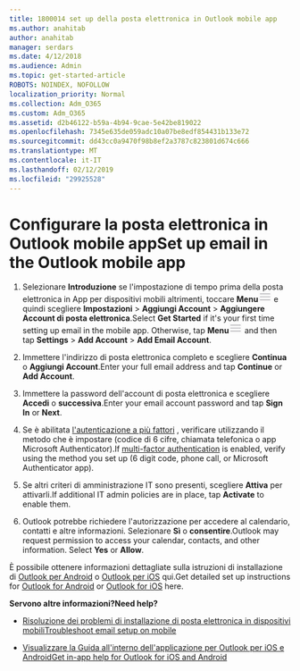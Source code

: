 ```yaml
---
title: 1800014 set up della posta elettronica in Outlook mobile app
ms.author: anahitab
author: anahitab
manager: serdars
ms.date: 4/12/2018
ms.audience: Admin
ms.topic: get-started-article
ROBOTS: NOINDEX, NOFOLLOW
localization_priority: Normal
ms.collection: Adm_O365
ms.custom: Adm_O365
ms.assetid: d2b46122-b59a-4b94-9cae-5e42be819022
ms.openlocfilehash: 7345e635de059adc10a07be8edf854431b133e72
ms.sourcegitcommit: dd43cc0a9470f98b8ef2a3787c823801d674c666
ms.translationtype: MT
ms.contentlocale: it-IT
ms.lasthandoff: 02/12/2019
ms.locfileid: "29925528"
---
```

# <a name="set-up-email-in-the-outlook-mobile-app"></a><span data-ttu-id="d99e2-102">Configurare la posta elettronica in Outlook mobile app</span><span class="sxs-lookup"><span data-stu-id="d99e2-102">Set up email in the Outlook mobile app</span></span>

1. <span data-ttu-id="d99e2-p101">Selezionare **Introduzione** se l'impostazione di tempo prima della posta elettronica in App per dispositivi mobili altrimenti, toccare **Menu**![pulsante Menu The](media/265b9089-9630-42dd-a244-d9a412d8fe47.png) e quindi scegliere **Impostazioni** \> **Aggiungi Account** \> **Aggiungere Account di posta elettronica**.</span><span class="sxs-lookup"><span data-stu-id="d99e2-p101">Select **Get Started** if it's your first time setting up email in the mobile app. Otherwise, tap **Menu**![The Menu button](media/265b9089-9630-42dd-a244-d9a412d8fe47.png) and then tap **Settings** \> **Add Account** \> **Add Email Account**.</span></span> 
    
2. <span data-ttu-id="d99e2-105">Immettere l'indirizzo di posta elettronica completo e scegliere **Continua** o **Aggiungi Account**.</span><span class="sxs-lookup"><span data-stu-id="d99e2-105">Enter your full email address and tap **Continue** or **Add Account**.</span></span>
    
3. <span data-ttu-id="d99e2-106">Immettere la password dell'account di posta elettronica e scegliere **Accedi** o **successiva**.</span><span class="sxs-lookup"><span data-stu-id="d99e2-106">Enter your email account password and tap **Sign In** or **Next**.</span></span> 
    
4. <span data-ttu-id="d99e2-107">Se è abilitata [l'autenticazione a più fattori](https://support.office.com/article/8f0454b2-f51a-4d9c-bcde-2c48e41621c6.aspx) , verificare utilizzando il metodo che è impostare (codice di 6 cifre, chiamata telefonica o app Microsoft Authenticator).</span><span class="sxs-lookup"><span data-stu-id="d99e2-107">If [multi-factor authentication](https://support.office.com/article/8f0454b2-f51a-4d9c-bcde-2c48e41621c6.aspx) is enabled, verify using the method you set up (6 digit code, phone call, or Microsoft Authenticator app).</span></span> 
    
5. <span data-ttu-id="d99e2-108">Se altri criteri di amministrazione IT sono presenti, scegliere **Attiva** per attivarli.</span><span class="sxs-lookup"><span data-stu-id="d99e2-108">If additional IT admin policies are in place, tap **Activate** to enable them.</span></span> 
    
6. <span data-ttu-id="d99e2-p102">Outlook potrebbe richiedere l'autorizzazione per accedere al calendario, contatti e altre informazioni. Selezionare **Sì** o **consentire**.</span><span class="sxs-lookup"><span data-stu-id="d99e2-p102">Outlook may request permission to access your calendar, contacts, and other information. Select **Yes** or **Allow**.</span></span> 
    
<span data-ttu-id="d99e2-111">È possibile ottenere informazioni dettagliate sulla istruzioni di installazione di [Outlook per Android](https://support.office.com/article/886db551-8dfa-4fd5-b835-f8e532091872.aspx) o [Outlook per iOS](https://support.office.com/article/b2de2161-cc1d-49ef-9ef9-81acd1c8e234.aspx) qui.</span><span class="sxs-lookup"><span data-stu-id="d99e2-111">Get detailed set up instructions for [Outlook for Android](https://support.office.com/article/886db551-8dfa-4fd5-b835-f8e532091872.aspx) or [Outlook for iOS](https://support.office.com/article/b2de2161-cc1d-49ef-9ef9-81acd1c8e234.aspx) here.</span></span> 
  
 <span data-ttu-id="d99e2-112">**Servono altre informazioni?**</span><span class="sxs-lookup"><span data-stu-id="d99e2-112">**Need help?**</span></span>
  
- [<span data-ttu-id="d99e2-113">Risoluzione dei problemi di installazione di posta elettronica in dispositivi mobili</span><span class="sxs-lookup"><span data-stu-id="d99e2-113">Troubleshoot email setup on mobile</span></span>](https://support.office.com/article/a264ef01-9c88-48fb-9285-7017e4f31f02.aspx)
    
- [<span data-ttu-id="d99e2-114">Visualizzare la Guida all'interno dell'applicazione per Outlook per iOS e Android</span><span class="sxs-lookup"><span data-stu-id="d99e2-114">Get in-app help for Outlook for iOS and Android</span></span>](https://support.office.com/article/218a22d1-9fa5-4889-b689-de1c63493243.aspx#ID0EAABAAA=Contact_Support)
    

